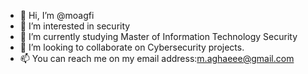 - 👋 Hi, I’m @moagfi
- 👀 I’m interested in security
- 🌱 I’m currently studying Master of Information Technology Security
- 💞️ I’m looking to collaborate on Cybersecurity projects.
- 📫 You can reach me on my email address:m.aghaeee@gmail.com

<!---
moagfi/moagfi is a ✨ special ✨ repository because its `README.md` (this file) appears on your GitHub profile.
You can click the Preview link to take a look at your changes.
--->
